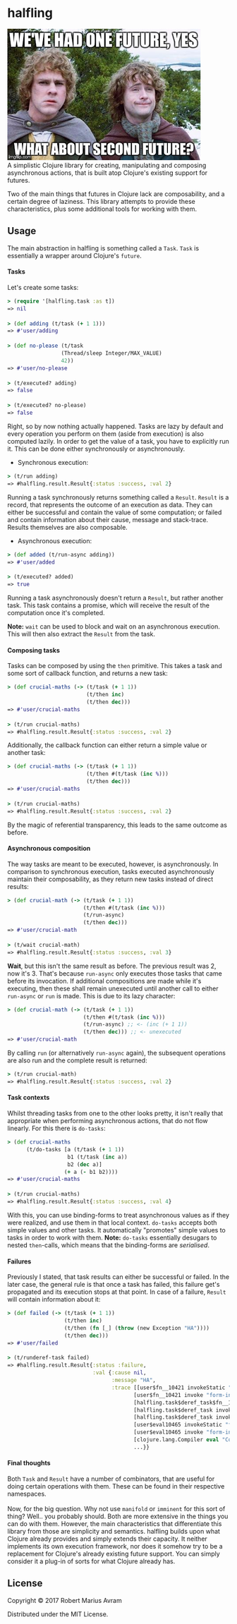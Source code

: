 # halfling
![](resources/intro-image.jpg)
<br/>
A simplistic Clojure library for creating, manipulating and composing asynchronous actions, that
is built atop Clojure's existing support for futures. 

Two of the main things that futures in Clojure lack are composability, and a certain
degree of laziness. This library attempts to provide these characteristics, plus some additional
tools for working with them.

## Usage     
The main abstraction in halfling is something called a `Task`. 
`Task` is essentially a wrapper around Clojure's `future`.

#### Tasks
Let's create some tasks: <br />
```Clojure
> (require '[halfling.task :as t])
=> nil

> (def adding (t/task (+ 1 1)))
=> #'user/adding

> (def no-please (t/task 
                 (Thread/sleep Integer/MAX_VALUE)
                 42))
=> #'user/no-please

> (t/executed? adding)
=> false

> (t/executed? no-please)
=> false

```
Right, so by now nothing actually happened. Tasks are lazy by default and
every operation you perform on them (aside from execution) is also computed lazily. 
In order to get the value of a task, you have to explicitly run it. This can be done either 
synchronously or asynchronously.

* Synchronous execution: <br />
```Clojure
> (t/run adding)
=> #halfling.result.Result{:status :success, :val 2}
```
Running a task synchronously returns something called a `Result`. `Result` is a record, that
represents the outcome of an execution as data. They can either be successful and contain the 
value of some computation; or failed and contain information about their cause, message and stack-trace. 
Results themselves are also composable. 

* Asynchronous execution: <br />
```Clojure
> (def added (t/run-async adding))
=> #'user/added

> (t/executed? added)
=> true
```
Running a task asynchronously doesn't return a `Result`, but rather another task.
This task contains a promise, which will receive the result of the
computation once it's completed. 
  
<b>Note:</b> `wait` can be used to block and wait on an asynchronous execution. 
This will then also extract the `Result` from the task.

#### Composing tasks
Tasks can be composed by using the `then` primitive. This takes a
task and some sort of callback function, and returns a new task:
```Clojure
> (def crucial-maths (-> (t/task (+ 1 1))
                         (t/then inc)
                         (t/then dec)))
=> #'user/crucial-maths

> (t/run crucial-maths)
=> #halfling.result.Result{:status :success, :val 2}
```
Additionally, the callback function can either return a simple value or
another task:
```Clojure
> (def crucial-maths (-> (t/task (+ 1 1))
                         (t/then #(t/task (inc %)))
                         (t/then dec)))
=> #'user/crucial-maths

> (t/run crucial-maths)
=> #halfling.result.Result{:status :success, :val 2}
```
By the magic of referential transparency, this leads
to the same outcome as before. 

#### Asynchronous composition
The way tasks are meant to be executed, however, is asynchronously.
In comparison to synchronous execution, tasks executed asynchronously
maintain their composability, as they return new tasks instead of direct results:
```Clojure
> (def crucial-math (-> (t/task (+ 1 1))
                        (t/then #(t/task (inc %)))
                        (t/run-async)
                        (t/then dec)))
=> #'user/crucial-math

> (t/wait crucial-math)
=> #halfling.result.Result{:status :success, :val 3}
```
<b>Wait</b>, but this isn't the same result as before. The previous result was
2, now it's 3. That's because `run-async` only executes those tasks that came before its invocation. 
If additional compositions are made while it's executing, then these shall remain unexecuted until another 
call to either `run-async` or `run` is made. This is due to its lazy character: 
```Clojure
> (def crucial-math (-> (t/task (+ 1 1))
                        (t/then #(t/task (inc %)))
                        (t/run-async) ;; <- (inc (+ 1 1))
                        (t/then dec))) ;; <- unexecuted
=> #'user/crucial-math
```
By calling `run` (or alternatively `run-async` again), the subsequent operations are also run and
the complete result is returned:
```Clojure
> (t/run crucial-math)
=> #halfling.result.Result{:status :success, :val 2}

```
 
#### Task contexts
Whilst threading tasks from one to the other looks
pretty, it isn't really that appropriate when performing
asynchronous actions, that do not flow linearly. 
For this there is `do-tasks`: 
```Clojure
> (def crucial-maths 
      (t/do-tasks [a (t/task (+ 1 1))
                   b1 (t/task (inc a))
                   b2 (dec a)]
                  (+ a (- b1 b2))))
=> #'user/crucial-maths

> (t/run crucial-maths)
=> #halfling.result.Result{:status :success, :val 4}
```
With this, you can use binding-forms to treat asynchronous
values as if they were realized, and use them in that local context.
`do-tasks` accepts both simple values and other tasks. It automatically "promotes"
simple values to tasks in order to work with them. <b>Note:</b> `do-tasks` essentially
desugars to nested `then`-calls, which means that the binding-forms are <i>serialised</i>. 

#### Failures
Previously I stated, that task results can either be successful or failed. In the later case,
the general rule is that once a task has failed, this failure get's propagated
and its execution stops at that point. In case of a failure, `Result`
will contain information about it:
```Clojure
> (def failed (-> (t/task (+ 1 1))
                  (t/then inc)
                  (t/then (fn [_] (throw (new Exception "HA"))))
                  (t/then dec)))
=> #'user/failed

> (t/runderef-task failed)
=> #halfling.result.Result{:status :failure,
                           :val {:cause nil,
                                 :message "HA",
                                 :trace [[user$fn__10421 invokeStatic "form-init2102788460686826432.clj" 3]
                                        [user$fn__10421 invoke "form-init2102788460686826432.clj" 3]
                                        [halfling.task$deref_task$fn__1148 invoke "task.clj" 81]
                                        [halfling.task$deref_task invokeStatic "task.clj" 81]
                                        [halfling.task$deref_task invoke "task.clj" 66]
                                        [user$eval10465 invokeStatic "form-init2102788460686826432.clj" 1]
                                        [user$eval10465 invoke "form-init2102788460686826432.clj" 1]
                                        [clojure.lang.Compiler eval "Compiler.java" 6927]
                                        ...}}
```
#### Final thoughts
Both `Task` and `Result` have a number of combinators, that are useful for
doing certain operations with them. These can be found in their respective namespaces.
<br />
<br />
Now, for the big question. Why not use `manifold` or `imminent` for this sort of thing?
Well.. you probably should. Both are more extensive in the things you can do with them. 
However, the main characteristics that differentiate this library from those are simplicity and semantics.
halfling builds upon what Clojure already provides and simply extends their capacity.
It neither implements its own execution framework, nor does it somehow try to be a replacement
for Clojure's already existing future support. You can simply consider it a plug-in of sorts for
what Clojure already has. 
## License

Copyright © 2017 Robert Marius Avram

Distributed under the MIT License.
